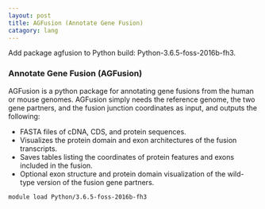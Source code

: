 ```yaml
---
layout: post
title: AGFusion (Annotate Gene Fusion)
catagory: lang
---
```

Add package agfusion to Python build: Python-3.6.5-foss-2016b-fh3.
### Annotate Gene Fusion (AGFusion)
AGFusion is a python package for annotating gene fusions from the human or mouse genomes. AGFusion simply needs the reference genome, the two gene partners, and the fusion junction coordinates as input, and outputs the following:

* FASTA files of cDNA, CDS, and protein sequences.
* Visualizes the protein domain and exon architectures of the fusion transcripts.
* Saves tables listing the coordinates of protein features and exons included in the fusion.
* Optional exon structure and protein domain visualization of the wild-type version of the fusion gene partners.
```
module load Python/3.6.5-foss-2016b-fh3
```
